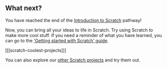 ## What next?

You have reached the end of the [Introduction to Scratch](https://projects.raspberrypi.org/en/pathways/scratch-intro) pathway!

Now, you can bring all your ideas to life in Scratch. Try using Scratch to make more cool stuff. If you need a reminder of what you have learned, you can go to the ['Getting started with Scratch' guide](https://projects.raspberrypi.org/en/projects/getting-started-scratch).

[[[scratch-coolest-projects]]]

You can also explore our [other Scratch projects](https://projects.raspberrypi.org/en/projects?software%5B%5D=scratch&curriculum%5B%5D=%201) and try them out.

